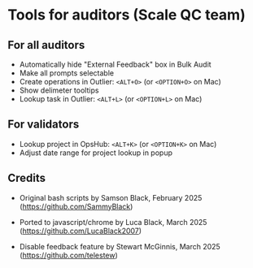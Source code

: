 # Tools for auditors (Scale QC team)

## For all auditors
- Automatically hide "External Feedback" box in Bulk Audit
- Make all prompts selectable
- Create operations in Outlier: `<ALT+O>` (or `<OPTION+O>` on Mac)
- Show delimeter tooltips 
- Lookup task in Outlier: `<ALT+L>` (or `<OPTION+L>` on Mac)

## For validators
- Lookup project in OpsHub: `<ALT+K>` (or `<OPTION+K>` on Mac)
- Adjust date range for project lookup in popup

## Credits
- Original bash scripts by Samson Black, February 2025
(https://github.com/SammyBlack)

- Ported to javascript/chrome by Luca Black, March 2025
(https://github.com/LucaBlack2007)

- Disable feedback feature by Stewart McGinnis, March 2025
(https://github.com/telestew)

